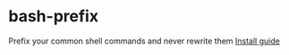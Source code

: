 # bash-prefix
Prefix your common shell commands and never rewrite them
[Install guide](http://hitlinux.com/2016/02/12/hello-world/)
